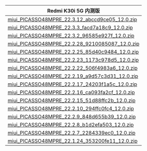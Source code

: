 | Redmi K30i 5G  内测版    |
| ---- |
| [miui_PICASSO48MPRE_22.3.12_abccd9ce05_12.0.zip](https://hugeota.d.miui.com/22.3.12/miui_PICASSO48MPRE_22.3.12_abccd9ce05_12.0.zip)    |
| [miui_PICASSO48MPRE_22.3.3_facd7a18c9_12.0.zip](https://hugeota.d.miui.com/22.3.3/miui_PICASSO48MPRE_22.3.3_facd7a18c9_12.0.zip)    |
| [miui_PICASSO48MPRE_22.3.2_96585e927f_12.0.zip](https://hugeota.d.miui.com/22.3.2/miui_PICASSO48MPRE_22.3.2_96585e927f_12.0.zip)    |
| [miui_PICASSO48MPRE_22.2.28_9210085087_12.0.zip](https://hugeota.d.miui.com/22.2.28/miui_PICASSO48MPRE_22.2.28_9210085087_12.0.zip)    |
| [miui_PICASSO48MPRE_22.2.25_85d40c9484_12.0.zip](https://hugeota.d.miui.com/22.2.25/miui_PICASSO48MPRE_22.2.25_85d40c9484_12.0.zip)    |
| [miui_PICASSO48MPRE_22.2.23_1173c978d5_12.0.zip](https://hugeota.d.miui.com/22.2.23/miui_PICASSO48MPRE_22.2.23_1173c978d5_12.0.zip)    |
| [miui_PICASSO48MPRE_22.2.22_506f4983a6_12.0.zip](https://hugeota.d.miui.com/22.2.22/miui_PICASSO48MPRE_22.2.22_506f4983a6_12.0.zip)    |
| [miui_PICASSO48MPRE_22.2.19_a9d57c3d31_12.0.zip](https://hugeota.d.miui.com/22.2.19/miui_PICASSO48MPRE_22.2.19_a9d57c3d31_12.0.zip)    |
| [miui_PICASSO48MPRE_22.2.17_24203f1a5c_12.0.zip](https://hugeota.d.miui.com/22.2.17/miui_PICASSO48MPRE_22.2.17_24203f1a5c_12.0.zip)    |
| [miui_PICASSO48MPRE_22.2.16_ca093fa2cf_12.0.zip](https://hugeota.d.miui.com/22.2.16/miui_PICASSO48MPRE_22.2.16_ca093fa2cf_12.0.zip)    |
| [miui_PICASSO48MPRE_22.2.15_51d88ffc2b_12.0.zip](https://hugeota.d.miui.com/22.2.15/miui_PICASSO48MPRE_22.2.15_51d88ffc2b_12.0.zip)    |
| [miui_PICASSO48MPRE_22.2.10_294ffc0fc4_12.0.zip](https://hugeota.d.miui.com/22.2.10/miui_PICASSO48MPRE_22.2.10_294ffc0fc4_12.0.zip)    |
| [miui_PICASSO48MPRE_22.2.9_848d655b39_12.0.zip](https://hugeota.d.miui.com/22.2.9/miui_PICASSO48MPRE_22.2.9_848d655b39_12.0.zip)    |
| [miui_PICASSO48MPRE_22.2.8_b1d2efa503_12.0.zip](https://hugeota.d.miui.com/22.2.8/miui_PICASSO48MPRE_22.2.8_b1d2efa503_12.0.zip)    |
| [miui_PICASSO48MPRE_22.2.7_2284339ec0_12.0.zip](https://hugeota.d.miui.com/22.2.7/miui_PICASSO48MPRE_22.2.7_2284339ec0_12.0.zip)    |
| [miui_PICASSO48MPRE_22.1.24_353200fe11_12.0.zip](https://hugeota.d.miui.com/22.1.24/miui_PICASSO48MPRE_22.1.24_353200fe11_12.0.zip)    |